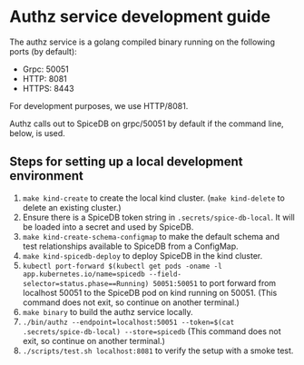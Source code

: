 # Authz service development guide

The authz service is a golang compiled binary running on the following ports (by default):
* Grpc:  50051
* HTTP:  8081
* HTTPS: 8443

For development purposes, we use HTTP/8081. 

Authz calls out to SpiceDB on grpc/50051 by default if the command line, below, is used.

## Steps for setting up a local development environment
1. `make kind-create` to create the local kind cluster. (`make kind-delete` to delete an existing cluster.)
2. Ensure there is a SpiceDB token string in `.secrets/spice-db-local`. It will be loaded into a secret and used by SpiceDB.
3. `make kind-create-schema-configmap` to make the default schema and test relationships available to SpiceDB from a ConfigMap.
4. `make kind-spicedb-deploy` to deploy SpiceDB in the kind cluster.
5. `kubectl port-forward $(kubectl get pods -oname -l app.kubernetes.io/name=spicedb --field-selector=status.phase==Running) 50051:50051` to port forward from localhost 50051 to the SpiceDB pod on kind running on 50051. (This command does not exit, so continue on another terminal.)
6. `make binary` to build the authz service locally.
7. `./bin/authz --endpoint=localhost:50051 --token=$(cat .secrets/spice-db-local) --store=spicedb` (This command does not exit, so continue on another terminal.)
8. `./scripts/test.sh localhost:8081` to verify the setup with a smoke test.

